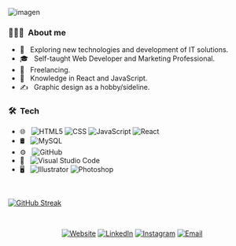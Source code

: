 ![imagen](https://github.com/raicox/raicox/assets/130390433/9202e734-7ebb-4d8c-ba06-39b469565548)


<h3> 👨🏻‍💻 &nbsp;About me </h3>

- 🤔 &nbsp; Exploring new technologies and development of IT solutions.
- 🎓 &nbsp; Self-taught Web Developer and Marketing Professional.
- 💼 &nbsp; Freelancing.
- 🌱 &nbsp; Knowledge in React and JavaScript.
- ✍️ &nbsp; Graphic design as a hobby/sideline.

<h3> 🛠 &nbsp;Tech</h3>

- 🌐 &nbsp;
  ![HTML5](https://img.shields.io/badge/-HTML5-333333?style=flat&logo=HTML5)
  ![CSS](https://img.shields.io/badge/-CSS-333333?style=flat&logo=CSS3&logoColor=1572B6)
  ![JavaScript](https://img.shields.io/badge/-JavaScript-333333?style=flat&logo=javascript)
  ![React](https://img.shields.io/badge/-React-333333?style=flat&logo=react)
- 🛢 &nbsp;
  ![MySQL](https://img.shields.io/badge/-MySQL-333333?style=flat&logo=mysql)
- ⚙️ &nbsp;
  ![GitHub](https://img.shields.io/badge/-GitHub-333333?style=flat&logo=github)
- 🔧 &nbsp;
  ![Visual Studio Code](https://img.shields.io/badge/-Visual%20Studio%20Code-333333?style=flat&logo=visual-studio-code&logoColor=007ACC)
- 🖥 &nbsp;
  ![Illustrator](https://img.shields.io/badge/-Illustrator-333333?style=flat&logo=adobe-illustrator)
  ![Photoshop](https://img.shields.io/badge/-Photoshop-333333?style=flat&logo=adobe-photoshop)

<br/>

[![GitHub Streak](http://github-readme-streak-stats.herokuapp.com?user=raicox&theme=neon)](https://git.io/streak-stats)

<br/>

<p align="center">
<a href="https://raicox.github.io/steven-portafolio/"><img alt="Website" src="https://img.shields.io/badge/Website-StevenRodriguez-purple?style=flat-square&logo=google-chrome"></a>
<a href="https://www.linkedin.com/in/steven-rodríguez-5b5ab822b//"><img alt="LinkedIn" src="https://img.shields.io/badge/LinkedIn-Steven%20Rodriguez-blue?style=flat-square&logo=linkedin"></a>
<a href="https://www.instagram.com/joanstevenrr/"><img alt="Instagram" src="https://img.shields.io/badge/Instagram-joanstevenrr-red?style=flat-square&logo=instagram"></a>
<a href="jsrodriguez049@gmail.com"><img alt="Email" src="https://img.shields.io/badge/Email-jsrodriguez049@gmail.com-green?style=flat-square&logo=gmail"></a>
</p>




